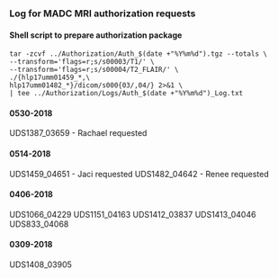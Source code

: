 ### Log for MADC MRI authorization requests

#### Shell script to prepare authorization package
```
tar -zcvf ../Authorization/Auth_$(date +"%Y%m%d").tgz --totals \
--transform='flags=r;s/s00003/T1/' \
--transform='flags=r;s/s00004/T2_FLAIR/' \
./{hlp17umm01459_*,\
hlp17umm01482_*}/dicom/s000{03/,04/} 2>&1 \
| tee ../Authorization/Logs/Auth_$(date +"%Y%m%d")_Log.txt
```

#### 0530-2018
UDS1387_03659 - Rachael requested

#### 0514-2018
UDS1459_04651 - Jaci requested
UDS1482_04642 - Renee requested

#### 0406-2018
UDS1066_04229
UDS1151_04163
UDS1412_03837
UDS1413_04046
UDS833_04068

#### 0309-2018
UDS1408_03905
